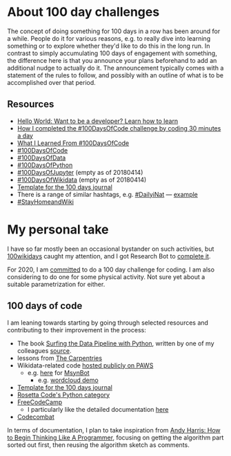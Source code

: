 # About 100 day challenges

The concept of doing something for 100 days in a row has been around for a while. People do it for various reasons, e.g. to really dive into learning something or to explore whether they'd like to do this in the long run. In contrast to simply accumulating 100 days of engagement with something, the difference here is that you announce your plans beforehand to add an additional nudge to actually do it. The announcement typically comes with a statement of the rules to follow, and possibly with an outline of what is to be accomplished over that period.

## Resources

* [Hello World: Want to be a developer? Learn how to learn](https://stackoverflow.blog/2020/01/11/hello-world-want-to-be-a-developer-learn-how-to-learn/)
* [How I completed the #100DaysOfCode challenge by coding 30 minutes a day](https://medium.freecodecamp.org/how-i-completed-the-100daysofcode-challenge-by-coding-30-minutes-a-day-d7c6dca80f09)
* [What I Learned From #100DaysOfCode](https://medium.com/datadriveninvestor/what-i-learned-from-100daysofcode-7924b52f552f)
* [#100DaysOfCode](https://twitter.com/search?f=tweets&vertical=default&q=100DaysOfCode)
* [#100DaysOfData](https://twitter.com/search?f=tweets&vertical=default&q=100DaysOfData)
* [#100DaysOfPython](https://twitter.com/search?f=tweets&vertical=default&q=100DaysOfPython)
* [#100DaysOfJupyter](https://twitter.com/search?f=tweets&vertical=default&q=100DaysOfJupyter) (empty as of 20180414)
* [#100DaysOfWikidata](https://twitter.com/search?f=tweets&vertical=default&q=100DaysOfWikidata) (empty as of 20180414)
* [Template for the 100 days journal](https://github.com/Kallaway/100-days-of-code)
* There is a range of similar hashtags, e.g. [#DailyiNat](https://twitter.com/hashtag/DailyiNat) &mdash; [example](https://twitter.com/LMGerhart/status/1223741303860498433)
* [#StayHomeandWiki](https://meta.wikimedia.org/wiki/StayHomeandWiki)

# My personal take

I have so far mostly been an occasional bystander on such activities, but [100wikidays](https://meta.wikimedia.org/wiki/100wikidays) caught my attention, and I got Research Bot to [complete it](https://www.wikidata.org/wiki/User:Research_Bot/100wikidays). 

For 2020, I am [committed](https://github.com/Daniel-Mietchen/ideas/blob/master/new-year-resolutions/2020.md) to do a 100 day challenge for coding. I am also considering to do one for some physical activity. Not sure yet about a suitable parametrization for either.

## 100 days of code

I am leaning towards starting by going through selected resources and contributing to their improvement in the process:
* The book [Surfing the Data Pipeline with Python](https://jkropko.github.io/surfing-the-data-pipeline/intro.html), written by one of my colleagues [source](https://github.com/jkropko/surfing-the-data-pipeline).
* lessons from [The Carpentries](https://carpentries.org/)
* Wikidata-related code [hosted publicly on PAWS](https://paws-public.wmflabs.org/paws-public/?C=M&O=D)
  - e.g. [here](https://paws-public.wmflabs.org/paws-public/48245524/) for [MsynBot](https://www.wikidata.org/wiki/User:MsynBot)
    - e.g. [wordcloud demo](https://paws-public.wmflabs.org/paws-public/59320301/word-cloud.ipynb)
* [Template for the 100 days journal](https://github.com/Kallaway/100-days-of-code)
* [Rosetta Code's Python category](https://rosettacode.org/wiki/Category:Python)
* [FreeCodeCamp](https://www.freecodecamp.org/)
  - I particularly like the detailed documentation [here](https://www.freecodecamp.org/news/three-ways-to-find-the-longest-word-in-a-string-in-javascript-a2fb04c9757c/)
* [Codecombat](https://codecombat.com)  

In terms of documentation, I plan to take inspiration from [Andy Harris: How to Begin Thinking Like A Programmer](https://www.youtube.com/watch?v=azcrPFhaY9k), focusing on getting the algorithm part sorted out first, then reusing the algorithm sketch as comments.
